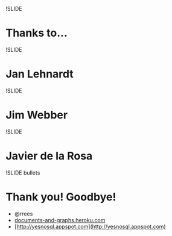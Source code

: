 !SLIDE

# Thanks to... #

!SLIDE

# Jan Lehnardt #

!SLIDE

# Jim Webber #

!SLIDE

# Javier de la Rosa #

!SLIDE bullets

# Thank you! Goodbye! #

* @rrees
* [documents-and-graphs.heroku.com](documents-and-graphs.heroku.com)
* [http://yesnosql.appspot.com](http://yesnosql.appspot.com)
